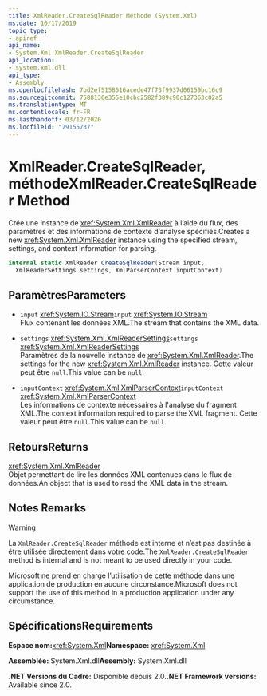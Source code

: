 ```yaml
---
title: XmlReader.CreateSqlReader Méthode (System.Xml)
ms.date: 10/17/2019
topic_type:
- apiref
api_name:
- System.Xml.XmlReader.CreateSqlReader
api_location:
- system.xml.dll
api_type:
- Assembly
ms.openlocfilehash: 7bd2ef5158516acede47f73f9937d06159bc16c9
ms.sourcegitcommit: 7588136e355e10cbc2582f389c90c127363c02a5
ms.translationtype: MT
ms.contentlocale: fr-FR
ms.lasthandoff: 03/12/2020
ms.locfileid: "79155737"
---
```

# <a name="xmlreadercreatesqlreader-method"></a><span data-ttu-id="6c852-102">XmlReader.CreateSqlReader, méthode</span><span class="sxs-lookup"><span data-stu-id="6c852-102">XmlReader.CreateSqlReader Method</span></span>

<span data-ttu-id="6c852-103">Crée une instance de <xref:System.Xml.XmlReader> à l’aide du flux, des paramètres et des informations de contexte d’analyse spécifiés.</span><span class="sxs-lookup"><span data-stu-id="6c852-103">Creates a new <xref:System.Xml.XmlReader> instance using the specified stream, settings, and context information for parsing.</span></span>

```csharp
internal static XmlReader CreateSqlReader(Stream input,
  XmlReaderSettings settings, XmlParserContext inputContext)
```

## <a name="parameters"></a><span data-ttu-id="6c852-104">Paramètres</span><span class="sxs-lookup"><span data-stu-id="6c852-104">Parameters</span></span>

- <span data-ttu-id="6c852-105">`input` <xref:System.IO.Stream></span><span class="sxs-lookup"><span data-stu-id="6c852-105">`input` <xref:System.IO.Stream></span></span>  
  <span data-ttu-id="6c852-106">Flux contenant les données XML.</span><span class="sxs-lookup"><span data-stu-id="6c852-106">The stream that contains the XML data.</span></span>

- <span data-ttu-id="6c852-107">`settings` <xref:System.Xml.XmlReaderSettings></span><span class="sxs-lookup"><span data-stu-id="6c852-107">`settings` <xref:System.Xml.XmlReaderSettings></span></span>  
  <span data-ttu-id="6c852-108">Paramètres de la nouvelle instance de <xref:System.Xml.XmlReader>.</span><span class="sxs-lookup"><span data-stu-id="6c852-108">The settings for the new <xref:System.Xml.XmlReader> instance.</span></span> <span data-ttu-id="6c852-109">Cette valeur peut être `null`.</span><span class="sxs-lookup"><span data-stu-id="6c852-109">This value can be `null`.</span></span>

- <span data-ttu-id="6c852-110">`inputContext` <xref:System.Xml.XmlParserContext></span><span class="sxs-lookup"><span data-stu-id="6c852-110">`inputContext` <xref:System.Xml.XmlParserContext></span></span>  
  <span data-ttu-id="6c852-111">Les informations de contexte nécessaires à l'analyse du fragment XML.</span><span class="sxs-lookup"><span data-stu-id="6c852-111">The context information required to parse the XML fragment.</span></span> <span data-ttu-id="6c852-112">Cette valeur peut être `null`.</span><span class="sxs-lookup"><span data-stu-id="6c852-112">This value can be `null`.</span></span>

## <a name="returns"></a><span data-ttu-id="6c852-113">Retours</span><span class="sxs-lookup"><span data-stu-id="6c852-113">Returns</span></span>

<xref:System.Xml.XmlReader>  
<span data-ttu-id="6c852-114">Objet permettant de lire les données XML contenues dans le flux de données.</span><span class="sxs-lookup"><span data-stu-id="6c852-114">An object that is used to read the XML data in the stream.</span></span>

## <a name="remarks"></a><span data-ttu-id="6c852-115">Notes </span><span class="sxs-lookup"><span data-stu-id="6c852-115">Remarks</span></span>

> [!WARNING]
> <span data-ttu-id="6c852-116">La `XmlReader.CreateSqlReader` méthode est interne et n’est pas destinée à être utilisée directement dans votre code.</span><span class="sxs-lookup"><span data-stu-id="6c852-116">The `XmlReader.CreateSqlReader` method is internal and is not meant to be used directly in your code.</span></span>
>
> <span data-ttu-id="6c852-117">Microsoft ne prend en charge l’utilisation de cette méthode dans une application de production en aucune circonstance.</span><span class="sxs-lookup"><span data-stu-id="6c852-117">Microsoft does not support the use of this method in a production application under any circumstance.</span></span>

## <a name="requirements"></a><span data-ttu-id="6c852-118">Spécifications</span><span class="sxs-lookup"><span data-stu-id="6c852-118">Requirements</span></span>

<span data-ttu-id="6c852-119">**Espace nom:**<xref:System.Xml></span><span class="sxs-lookup"><span data-stu-id="6c852-119">**Namespace:** <xref:System.Xml></span></span>

<span data-ttu-id="6c852-120">**Assemblée:** System.Xml.dll</span><span class="sxs-lookup"><span data-stu-id="6c852-120">**Assembly:** System.Xml.dll</span></span>

<span data-ttu-id="6c852-121">**.NET Versions du Cadre:** Disponible depuis 2.0.</span><span class="sxs-lookup"><span data-stu-id="6c852-121">**.NET Framework versions:** Available since 2.0.</span></span>
